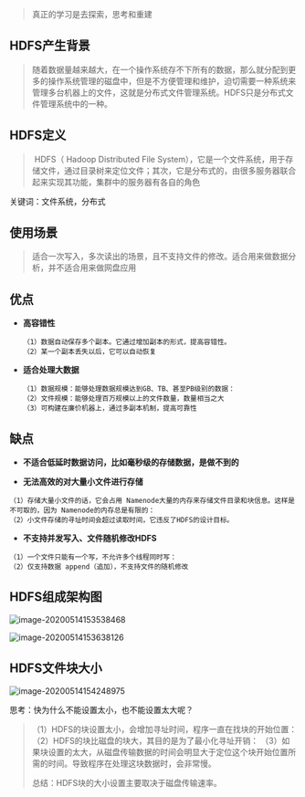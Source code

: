 > 真正的学习是去探索，思考和重建

## HDFS产生背景

> ​	随着数据量越来越大，在一个操作系统存不下所有的数据，那么就分配到更多的操作系统管理的磁盘中，但是不方便管理和维护，迫切需要一种系统来管理多台机器上的文件，这就是分布式文件管理系统。HDFS只是分布式文件管理系统中的一种。

## HDFS定义

> ​	HDFS（ Hadoop Distributed File System），它是一个文件系统，用于存储文件，通过目录树来定位文件；其次，它是分布式的，由很多服务器联合起来实现其功能，集群中的服务器有各自的角色

关键词：文件系统，分布式

## 使用场景

> ​	适合一次写入，多次读出的场景，且不支持文件的修改。适合用来做数据分析，并不适合用来做网盘应用

## 优点

+ **高容错性**

  ```
  （1）数据自动保存多个副本。它通过增加副本的形式，提高容错性。
  （2）某一个副本丢失以后，它可以自动恢复
  ```

+ **适合处理大数据**

  ```
  （1）数据规模：能够处理数据规模达到GB、TB、甚至PB级别的数据：
  （2）文件规模：能够处理百万规模以上的文件数量，数量相当之大
  （3）可构建在廉价机器上，通过多副本机制，提高可靠性
  ```

## 缺点

+ **不适合低延时数据访问，比如毫秒级的存储数据，是做不到的**

+ **无法高效的对大量小文件进行存储**

```
（1）存储大量小文件的话，它会占用 Namenode大量的内存来存储文件目录和块信息。这样是不可取的，因为 Namenode的内存总是有限的：
（2）小文件存储的寻址时间会超过读取时间，它违反了HDFS的设计目标。
```

+ **不支持并发写入、文件随机修改HDFS**

```
（1）一个文件只能有一个写，不允许多个线程同时写：
（2）仅支持数据 append（追加），不支持文件的随机修改
```

## HDFS组成架构图

![image-20200514153538468](C:\Users\ZYT\AppData\Roaming\Typora\typora-user-images\image-20200514153538468.png)

![image-20200514153638126](C:\Users\ZYT\AppData\Roaming\Typora\typora-user-images\image-20200514153638126.png)

## HDFS文件块大小

![image-20200514154248975](C:\Users\ZYT\AppData\Roaming\Typora\typora-user-images\image-20200514154248975.png)

思考：快为什么不能设置太小，也不能设置太大呢？

> （1）HDFS的块设置太小，会增加寻址时间，程序一直在找块的开始位置：
> （2）HDFS的块比磁盘的块大，其目的是为了最小化寻址开销：
> （3）如果块设置的太大，从磁盘传输数据的时间会明显大于定位这个块开始位置所需的时间。导致程序在处理这块数据时，会非常慢。
>
> 总结：HDFS块的大小设置主要取决于磁盘传输速率。